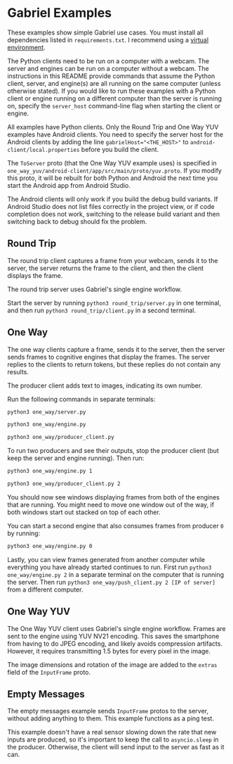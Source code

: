 # Gabriel Examples

These examples show simple Gabriel use cases. You must install all dependencies
listed in `requirements.txt`. I recommend using a
[virtual environment](https://packaging.python.org/guides/installing-using-pip-and-virtual-environments/).

The Python clients need to be run on a computer with a webcam. The server and
engines can be run on a computer without a webcam. The instructions in this
README provide commands that assume the Python client, server, and engine(s) are
all running on the same computer (unless otherwise stated). If you would like to
run these examples with a Python client or engine running on a different
computer than the server is running on, specify the `server_host` command-line
flag when starting the client or engine.

All examples have Python clients. Only the Round Trip and One Way YUV examples
have Android clients. You need to specify the server host for the Android
clients by adding the line `gabrielHost="<THE_HOST>"` to
`android-client/local.properties` before you build the client.

The `ToServer` proto (that the One Way YUV example uses) is specified
in `one_way_yuv/android-client/app/src/main/proto/yuv.proto`. If you modify this
proto, it will be rebuilt for both Python and Android the next time you start
the Android app from Android Studio.

The Android clients will only work if you build the debug build variants. If
Android Studio does not list files correctly in the project view, or if code
completion does not work, switching to the release build variant and then
switching back to debug should fix the problem.

## Round Trip

The round trip client captures a frame from your webcam, sends it to the server,
the server returns the frame to the client, and then the client displays the
frame.

The round trip server uses Gabriel's single engine workflow.

Start the server by running `python3 round_trip/server.py` in one terminal, and
then run `python3 round_trip/client.py` in a second terminal.

## One Way

The one way clients capture a frame, sends it to the server, then the server
sends frames to cognitive engines that display the frames. The server replies
to the clients to return tokens, but these replies do not contain any results.

The producer client adds text to images, indicating its own number.

Run the following commands in separate terminals:

```bash
python3 one_way/server.py
```

```bash
python3 one_way/engine.py
```

```bash
python3 one_way/producer_client.py
```

To run two producers and see their outputs, stop the producer client (but keep
the server and engine running). Then run:

```bash
python3 one_way/engine.py 1
```

```bash
python3 one_way/producer_client.py 2
```

You should now see windows displaying frames from both of the engines that are
running. You might need to move one window out of the way, if both windows start
out stacked on top of each other.

You can start a second engine that also consumes frames from producer `0` by
running:


```bash
python3 one_way/engine.py 0
```

Lastly, you can view frames generated from another computer while everything you
have already started continues to run. First run `python3 one_way/engine.py 2`
in a separate terminal on the computer that is running the server. Then run
`python3 one_way/push_client.py 2 [IP of server]` from a different computer.

## One Way YUV

The One Way YUV client uses Gabriel's single engine workflow. Frames are sent
to the engine using YUV NV21 encoding. This saves the smartphone from having to
do JPEG encoding, and likely avoids compression artifacts. However, it requires
transmitting 1.5 bytes for every pixel in the image.

The image dimensions and rotation of the image are added to the `extras` field
of the `InputFrame` proto.

## Empty Messages

The empty messages example sends `InputFrame` protos to the server, without
adding anything to them. This example functions as a ping test.

This example doesn't have a real sensor slowing down the rate that new inputs
are produced, so it's important to keep the call to `asyncio.sleep` in the
producer. Otherwise, the client will send input to the server as fast as it can.
